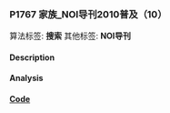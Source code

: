 
### P1767 家族_NOI导刊2010普及（10）

算法标签: **搜索**
其他标签: **NOI导刊**

#### Description


#### Analysis


#### [Code](../../cpp/17/p1767.cpp)


